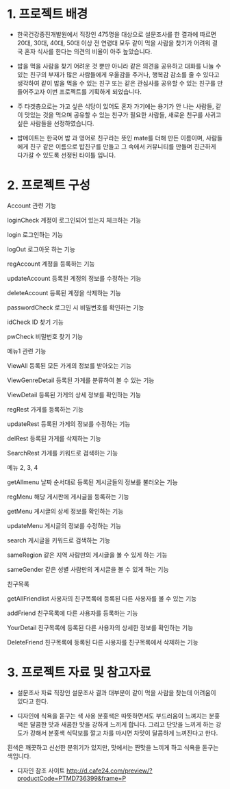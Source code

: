 # 1. 프로젝트 배경
* 한국건강증진개발원에서 직장인 475명을 대상으로 설문조사를 한 결과에 따르면 20대, 30대, 40대, 50대
이상 전 연령대 모두 같이 먹을 사람을 찾기가 어려워 결국 혼자 식사를 한다는 의견의 비율이 아주 높았습니다.

* 밥을 먹을 사람을 찾기 어려운 것 뿐만 아니라 같은 의견을 공유하고 대화를 나눌 수 있는 
친구의 부재가 많은 사람들에게 우울감을 주거나, 행복감 감소를 줄 수 있다고 생각하여 같이 밥을 먹을 수
 있는 친구 또는 같은 관심사를 공유할 수 있는 친구를 만들어주고자 이번 프로젝트를 기획하게 되었습니다.

* 주 타겟층으로는 가고 싶은 식당이 있어도 혼자 가기에는 용기가 안 나는 사람들, 
같이 맛있는 것을 먹으며 공유할 수 있는 친구가 필요한 사람들, 새로운 친구를 사귀고 싶은 사람들을 
선정하였습니다.

* 밥메이트는 한국어 밥 과 영어로 친구라는 뜻인 mate를 더해 만든 이름이며, 사람들에게 친구 같은 이름으로
밥친구를 만들고 그 속에서 커뮤니티를 만들며 친근하게 다가갈 수 있도록 선정된 타이틀 입니다.

# 2. 프로젝트 구성
Account 관련 기능

loginCheck
계정이 로그인되어 있는지 체크하는 기능

login
로그인하는 기능

logOut
로그아웃 하는 기능

regAccount
계정을 등록하는 기능

updateAccount
등록된 계정의 정보를 수정하는 기능

deleteAccount
등록된 계정을 삭제하는 기능

passwordCheck
로그인 시 비밀번호를 확인하는 기능

idCheck
ID 찾기 기능

pwCheck
비밀번호 찾기 기능


메뉴1 관련 기능

ViewAll
등록된 모든 가게의 정보를 받아오는 기능

ViewGenreDetail
등록된 가게를 분류하여 볼 수 있는 기능

ViewDetail
등록된 가게의 상세 정보를 확인하는 기능

regRest
가게를 등록하는 기능

updateRest
등록된 가게의 정보를 수정하는 기능

delRest
등록된 가게를 삭제하는 기능

SearchRest
가게를 키워드로 검색하는 기능



메뉴 2, 3, 4


getAllmenu
날짜 순서대로 등록된 게시글들의 정보를 불러오는 기능

regMenu
해당 게시판에 게시글을 등록하는 기능

getMenu
게시글의 상세 정보를 확인하는 기능

updateMenu
게시글의 정보를 수정하는 기능

search
게시글을 키워드로 검색하는 기능

sameRegion
같은 지역 사람만의 게시글을 볼 수 있게 하는 기능

sameGender
같은 성별 사람만의 게시글을 볼 수 있게 하는 기능


친구목록

getAllFriendlist
사용자의 친구목록에 등록된 다른 사용자를 볼 수 있는 기능

addFriend
친구목록에 다른 사용자를 등록하는 기능

YourDetail
친구목록에 등록된 다른 사용자의 상세한 정보를 확인하는 기능

DeleteFriend
친구목록에 등록된 다른 사용자를 친구목록에서 삭제하는 기능

# 3. 프로젝트 자료 및 참고자료

* 설문조사 자료
직장인 설문조사 결과 대부분이 같이 먹을 사람을 찾는데 어려움이 있다고 한다.

* 디자인에 식욕을 돋구는 색 사용
분홍색은 따뜻하면서도 부드러움이 느껴지는 분홍색은 달콤한 맛과 새콤한 맛을 강하게 느끼게 합니다. 그리고 단맛을 느끼게 하는 강도가 강해서
분홍색 식탁보를 깔고 차를 마시면 차맛이 달콤하게 느껴진다고 한다.

흰색은 깨끗하고 신선한 분위기가 있지만, 맛에서는 짠맛을 느끼게 하고 식욕을 돋구는 색입니다.


* 디자인 참조 사이트
http://d.cafe24.com/preview/?productCode=PTMD736399&frame=P
